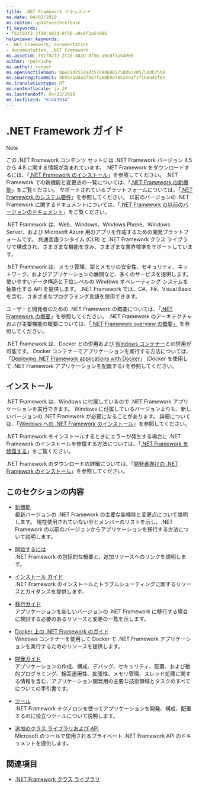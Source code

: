 ```yaml
---
title: .NET Framework ドキュメント
ms.date: 04/02/2019
ms.custom: updateeachrelease
f1_keywords:
- f61f02f2-2f20-483d-8f56-a9c8f3a54986
helpviewer_keywords:
- .NET Framework, documentation
- documentation, .NET Framework
ms.assetid: f61f02f2-2f20-483d-8f56-a9c8f3a54986
author: rpetrusha
ms.author: ronpet
ms.openlocfilehash: b6e21d2514ad357c906885750d9320575bdb75b9
ms.sourcegitcommit: 9b552addadfb57fab0b9e7852ed4f1f1b8a42f8e
ms.translationtype: HT
ms.contentlocale: ja-JP
ms.lasthandoff: 04/23/2019
ms.locfileid: "61643934"
---
```

# <a name="net-framework-guide"></a>.NET Framework ガイド

> [!NOTE]
> この .NET Framework コンテンツ セットには .NET Framework バージョン 4.5 から 4.8 に関する情報が含まれています。 .NET Framework をダウンロードするには、「[.NET Framework のインストール](./install/guide-for-developers.md)」を参照してください。 .NET Framework での新機能と変更点の一覧については、「[.NET Framework の新機能](./whats-new/index.md)」をご覧ください。 サポートされているプラットフォームについては、「[.NET Framework のシステム要件](./get-started/system-requirements.md)」を参照してください。 以前のバージョンの .NET Framework に関するドキュメントについては、「[.NET Framework の以前のバージョンのドキュメント](https://docs.microsoft.com/previous-versions/dotnet/)」をご覧ください。

.NET Framework は、Web、Windows、Windows Phone、Windows Server、および Microsoft Azure 用のアプリを作成するための開発プラットフォームです。 共通言語ランタイム (CLR) と .NET Framework クラス ライブラリで構成され、さまざまな機能を含み、さまざまな業界標準をサポートしています。

.NET Framework は、メモリ管理、型とメモリの安全性、セキュリティ、ネットワーク、およびアプリケーションの展開など、多くのサービスを提供します。 使いやすいデータ構造と下位レベルの Windows オペレーティング システムを抽象化する API を提供します。 .NET Framework では、C#、F#、Visual Basic を含む、さまざまなプログラミング言語を使用できます。

ユーザーと開発者のための .NET Framework の概要については、「[.NET Framework の概要](./get-started/index.md)」を参照してください。 .NET Framework のアーキテクチャおよび主要機能の概要については、[「.NET Framework overview の概要」](./get-started/overview.md) を参照してください。

.NET Framework は、Docker との併用および [Windows コンテナー](/virtualization/windowscontainers/about/)との併用が可能です。 Docker コンテナーでアプリケーションを実行する方法については、「[Deploying .NET Framework applications with Docker](./docker/index.md)」 (Docker を使用して .NET Framework アプリケーションを配置する) を参照してください。

## <a name="installation"></a>インストール

.NET Framework は、Windows に付属しているので .NET Framework アプリケーションを実行できます。 Windows に付属しているバージョンよりも、新しいバージョンの .NET Framework が必要になることがあります。 詳細については、「[Windows への .NET Framework のインストール](./install/index.md)」を参照してください。

.NET Framework をインストールするときにエラーが発生する場合に .NET Framework のインストールを修復する方法については、「[.NET Framework を修復する](./install/repair.md)」をご覧ください。

.NET Framework のダウンロードの詳細については、「[開発者向けの .NET Framework のインストール](./install/guide-for-developers.md)」を参照してください。

## <a name="in-this-section"></a>このセクションの内容

* [新機能](./whats-new/index.md)  
最新バージョンの .NET Framework の主要な新機能と変更点について説明します。 現在使用されていない型とメンバーのリストを示し、.NET Framework の以前のバージョンからアプリケーションを移行する方法について説明します。

* [開始するには](./get-started/index.md)  
.NET Framework の包括的な概要と、追加リソースへのリンクを説明します。

* [インストール ガイド](./install/index.md)  
.NET Framework のインストールとトラブルシューティングに関するリソースとガイダンスを提供します。

* [移行ガイド](./migration-guide/index.md)  
アプリケーションを新しいバージョンの .NET Framework に移行する場合に検討する必要のあるリソースと変更の一覧を示します。

* [Docker 上の .NET Framework のガイド](./docker/index.md)  
Windows コンテナーを使用して Docker で .NET Framework アプリケーションを実行するためのリソースを提供します。

* [開発ガイド](./development-guide.md)  
アプリケーションの作成、構成、デバッグ、セキュリティ、配置、および動的プログラミング、相互運用性、拡張性、メモリ管理、スレッド処理に関する情報を含む、アプリケーション開発用の主要な技術領域とタスクのすべてについての手引書です。

* [ツール](./tools/index.md)  
.NET Framework テクノロジを使ってアプリケーションを開発、構成、配置するのに役立つツールについて説明します。

* [追加のクラス ライブラリおよび API](./additional-apis/index.md)  
Microsoft のツールで使用されるプライベート .NET Framework API のドキュメントを提供します。

## <a name="see-also"></a>関連項目

* [.NET Framework クラス ライブラリ](/dotnet/api/?view=netframework-4.8)